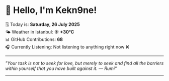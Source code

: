 # 👋 Hello, I'm Kekn9ne!

🗓️ Today is: **Saturday, 26 July 2025**  
🌤️ Weather in Istanbul: **☀️   +30°C**  
📊 GitHub Contributions: **68**  
🎧 Currently Listening: Not listening to anything right now ❌

---

_"Your task is not to seek for love, but merely to seek and find all the barriers within yourself that you have built against it. — *Rumi*"_

---
